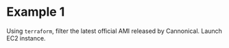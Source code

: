 # Example 1
Using `terraform`, filter the latest official AMI released by Cannonical. Launch EC2 instance.